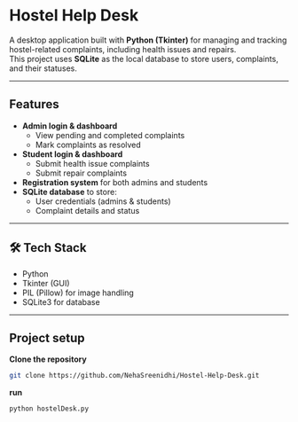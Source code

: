 # Hostel Help Desk

A desktop application built with **Python (Tkinter)** for managing and tracking hostel-related complaints, including health issues and repairs.  
This project uses **SQLite** as the local database to store users, complaints, and their statuses.

---

## Features

- **Admin login & dashboard**
  - View pending and completed complaints
  - Mark complaints as resolved
- **Student login & dashboard**
  - Submit health issue complaints
  - Submit repair complaints
- **Registration system** for both admins and students
- **SQLite database** to store:
  - User credentials (admins & students)
  - Complaint details and status

---

## 🛠 Tech Stack

- Python
- Tkinter (GUI)
- PIL (Pillow) for image handling
- SQLite3 for database

---

## Project setup

**Clone the repository**  
```bash
git clone https://github.com/NehaSreenidhi/Hostel-Help-Desk.git
```
**run**
```bash
python hostelDesk.py
```
